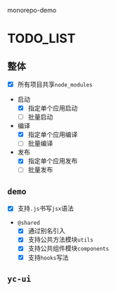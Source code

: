 monorepo-demo

# TODO_LIST
## 整体
- [x] 所有项目共享`node_modules`
- 启动
  - [x] 指定单个应用启动
  - [ ] 批量启动
- 编译
  - [x] 指定单个应用编译
  - [ ] 批量编译
- 发布
  - [x] 指定单个应用发布
  - [ ] 批量发布

## `demo`
- [x] 支持`.js`书写`jsx`语法
- `@shared`
  - [x] 通过别名引入
  - [x] 支持公共方法模块`utils`
  - [x] 支持公共组件模块`components`
  - [x] 支持`hooks`写法

## `yc-ui`